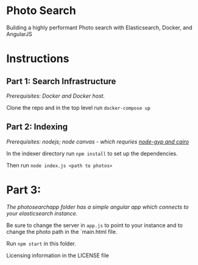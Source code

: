 # Photo Search
Building a highly performant Photo search with Elasticsearch, Docker, and AngularJS

# Instructions

## Part 1: Search Infrastructure

_Prerequisites: Docker and Docker host._

Clone the repo and in the top level run `docker-compose up`

## Part 2: Indexing

_Prerequisites: nodejs; node canvas - which requries [node-gyp and cairo](https://github.com/Automattic/node-canvas#installation)_

In the indexer directory run `npm install` to set up the dependencies.

Then run `node index.js <path to photos>`

# Part 3: 

_The photosearchapp folder has a simple angular app which connects to your elasticsearch instance._

Be sure to change the server in `app.js` to point to your instance and to change the photo path in the `main.html file. 

Run `npm start` in this folder. 

Licensing information in the LICENSE file
